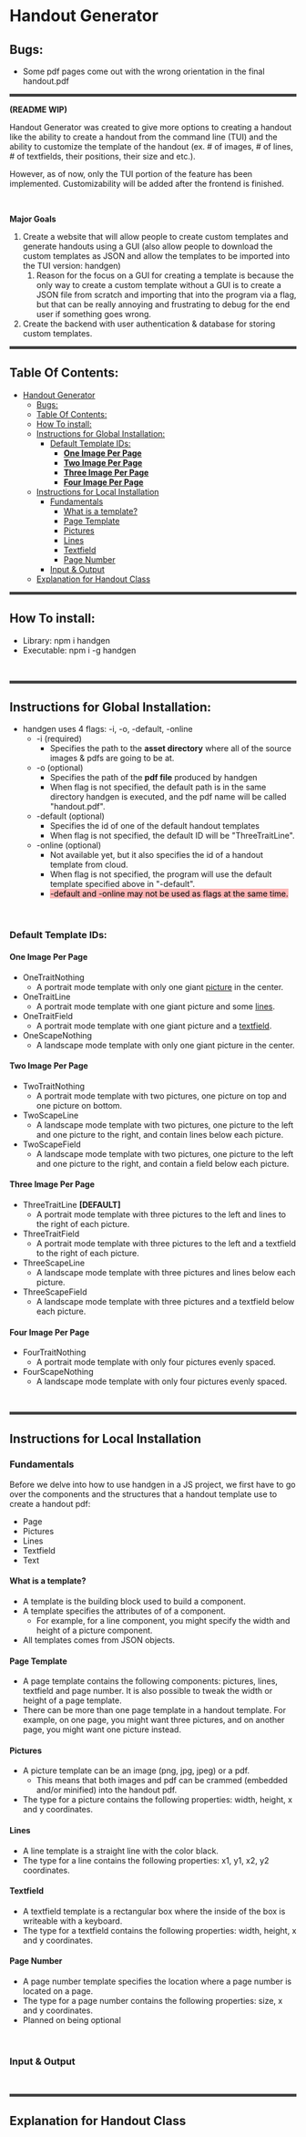 # Handout Generator

## Bugs:
- Some pdf pages come out with the wrong orientation in the final handout.pdf

<hr style="border: 2px solid hsla(0, 0%, 25%, 1); background-color: hsla(0, 0%, 25%, 1)">

**(README WIP)**

Handout Generator was created to give more options to creating a handout like the ability to create a handout from the command line (TUI) and the ability to customize the template of the handout (ex. # of images, # of lines, # of textfields, their positions, their size and etc.). 

However, as of now, only the TUI portion of the feature has been implemented. Customizability will be added after the frontend is finished.

<br>

**Major Goals**
1. Create a website that will allow people to create custom templates and generate handouts using a GUI (also allow people to download the custom templates as JSON and allow the templates to be imported into the TUI version: handgen)
   1. Reason for the focus on a GUI for creating a template is because the only way to create a custom template without a GUI is to create a JSON file from scratch and importing that into the program via a flag, but that can be really annoying and frustrating to debug for the end user if something goes wrong.
2. Create the backend with user authentication & database for storing custom templates.




<hr style="border: 2px solid hsla(0, 0%, 25%, 1); background-color: hsla(0, 0%, 25%, 1)">

## Table Of Contents:
- [Handout Generator](#handout-generator)
  - [Bugs:](#bugs)
  - [Table Of Contents:](#table-of-contents)
  - [How To install:](#how-to-install)
  - [Instructions for Global Installation:](#instructions-for-global-installation)
    - [Default Template IDs:](#default-template-ids)
      - [**One Image Per Page**](#one-image-per-page)
      - [**Two Image Per Page**](#two-image-per-page)
      - [**Three Image Per Page**](#three-image-per-page)
      - [**Four Image Per Page**](#four-image-per-page)
  - [Instructions for Local Installation](#instructions-for-local-installation)
    - [Fundamentals](#fundamentals)
      - [What is a template?](#what-is-a-template)
      - [Page Template](#page-template)
      - [Pictures](#pictures)
      - [Lines](#lines)
      - [Textfield](#textfield)
      - [Page Number](#page-number)
    - [Input \& Output](#input--output)
  - [Explanation for Handout Class](#explanation-for-handout-class)

<hr style="border: 2px solid hsla(0, 0%, 25%, 1); background-color: hsla(0, 0%, 25%, 1)">

## How To install:
<ul>
  <li>Library: npm i handgen</li>
  <li>Executable: npm i -g handgen</li>
</ul>

<br>
<hr style="border: 2px solid hsla(0, 0%, 25%, 1); background-color: hsla(0, 0%, 25%, 1)">

## Instructions for Global Installation:

- handgen uses 4 flags: -i, -o, -default, -online
  - -i (required)
    - Specifies the path to the **asset directory** where all of the source images & pdfs are going to be at.
  - -o (optional)
    - Specifies the path of the **pdf file** produced by handgen
    - When flag is not specified, the default path is in the same directory handgen is executed, and the pdf name will be called "handout.pdf".
  - -default (optional)
    - Specifies the id of one of the default handout templates
    - When flag is not specified, the default ID will be "ThreeTraitLine".
  - -online (optional)
    - Not available yet, but it also specifies the id of a handout template from cloud.
    - When flag is not specified, the program will use the default template specified above in "-default".
    - <mark style="background-color: hsla(0, 100%, 80%, 0.7)">-default and -online may not be used as flags at the same time.</mark>

<br>

### Default Template IDs:

#### **One Image Per Page**
  - OneTraitNothing
    - A portrait mode template with only one giant [picture](./documentation/definition.md) in the center.
  - OneTraitLine
    - A portrait mode template with one giant picture and some [lines](./documentation/definition.md).
  - OneTraitField
    - A portrait mode template with one giant picture and a [textfield](./documentation/definition.md).
  - OneScapeNothing
    - A landscape mode template with only one giant picture in the center. 

#### **Two Image Per Page**
  - TwoTraitNothing
    - A portrait mode template with two pictures, one picture on top and one picture on bottom.
  - TwoScapeLine
    - A landscape mode template with two pictures, one picture to the left and one picture to the right, and contain lines below each picture.
  - TwoScapeField
    - A landscape mode template with two pictures, one picture to the left and one picture to the right, and contain a field below each picture.

#### **Three Image Per Page**
  - ThreeTraitLine **[DEFAULT]**
    - A portrait mode template with three pictures to the left and lines to the right of each picture.
  - ThreeTraitField
    - A portrait mode template with three pictures to the left and a textfield to the right of each picture.
  - ThreeScapeLine
    - A landscape mode template with three pictures and lines below each picture.
  - ThreeScapeField
    - A landscape mode template with three pictures and a textfield below each picture.

#### **Four Image Per Page**
  - FourTraitNothing
    - A portrait mode template with only four pictures evenly spaced.
  - FourScapeNothing
    - A landscape mode template with only four pictures evenly spaced.

<br>
<hr style="border: 2px solid hsla(0, 0%, 25%, 1); background-color: hsla(0, 0%, 25%, 1)">

## Instructions for Local Installation

### Fundamentals

Before we delve into how to use handgen in a JS project, we first have to go over the components and the structures that a handout template use to create a handout pdf:
- Page
- Pictures
- Lines
- Textfield
- Text

#### What is a template?
- A template is the building block used to build a component. 
- A template specifies the attributes of of a component.
  - For example, for a line component, you might specify the width and height of a picture component.
- All templates comes from JSON objects.

#### Page Template

- A page template contains the following components: pictures, lines, textfield and page number. It is also possible to tweak the width or height of a page template.
- There can be more than one page template in a handout template. For example, on one page, you might want three pictures, and on another page, you might want one picture instead. 

#### Pictures

- A picture template can be an image (png, jpg, jpeg) or a pdf. 
  - This means that both images and pdf can be crammed (embedded and/or minified) into the handout pdf.
- The type for a picture contains the following properties: width, height, x and y coordinates.

#### Lines

- A line template is a straight line with the color black.
- The type for a line contains the following properties: x1, y1, x2, y2 coordinates.

#### Textfield

- A textfield template is a rectangular box where the inside of the box is writeable with a keyboard.
- The type for a textfield contains the following properties: width, height, x and y coordinates.

#### Page Number
- A page number template specifies the location where a page number is located on a page.
- The type for a page number contains the following properties: size, x and y coordinates.
- Planned on being optional



<br>

### Input & Output

<br>
<hr style="border: 2px solid hsla(0, 0%, 25%, 1); background-color: hsla(0, 0%, 25%, 1)">

## Explanation for Handout Class

